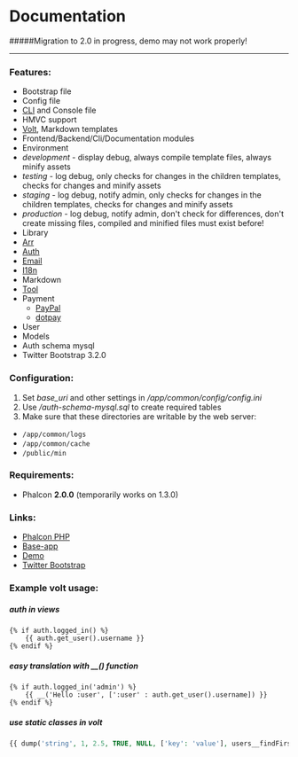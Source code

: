 # Documentation

#####Migration to 2.0 in progress, demo may not work properly!
***
### Features:
* Bootstrap file
* Config file
* [CLI](https://github.com/mruz/base-app/wiki/CLI) and Console file
* HMVC support
* [Volt](http://docs.phalconphp.com/en/latest/reference/volt.html), Markdown templates
* Frontend/Backend/Cli/Documentation modules
* Environment
 * _development_ - display debug, always compile template files, always minify assets
 * _testing_ - log debug, only checks for changes in the children templates, checks for changes and minify assets
 * _staging_ - log debug, notify admin, only checks for changes in the children templates, checks for changes and minify assets
 * _production_ - log debug, notify admin, don't check for differences, don't create missing files, compiled and minified files must exist before!
* Library
 * [Arr](https://github.com/mruz/base-app/wiki/Arr)
 * [Auth](https://github.com/mruz/base-app/wiki/Auth)
 * [Email](https://github.com/mruz/base-app/wiki/Email)
 * [I18n](https://github.com/mruz/base-app/wiki/I18n)
 * Markdown
 * [Tool](https://github.com/mruz/base-app/wiki/Tool)
 * Payment
     * [PayPal](http://www.paypal.com)
     * [dotpay](http://www.dotpay.pl)
* User
 * Models
 * Auth schema mysql
* Twitter Bootstrap 3.2.0

### Configuration:
1. Set *base_uri* and other settings in */app/common/config/config.ini*
2. Use */auth-schema-mysql.sql* to create required tables
3. Make sure that these directories are writable by the web server:
 * `/app/common/logs`
 * `/app/common/cache`
 * `/public/min`

### Requirements:
* Phalcon **2.0.0** (temporarily works on 1.3.0)

### Links:
* [Phalcon PHP](https://phalconphp.com)
* [Base-app](https://github.com/mruz/base-app)
* [Demo](http://mruz.pl/base-app)
* [Twitter Bootstrap](http://getbootstrap.com)

### Example volt usage:
##### auth in views
```django
{% if auth.logged_in() %}
    {{ auth.get_user().username }}
{% endif %}
```

##### easy translation with __() function
```django
{% if auth.logged_in('admin') %}
    {{ __('Hello :user', [':user' : auth.get_user().username]) }}
{% endif %}
```

##### use static classes in volt
```php
{{ dump('string', 1, 2.5, TRUE, NULL, ['key': 'value'], users__findFirst(1)) }}
```